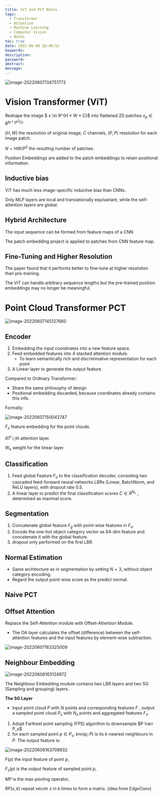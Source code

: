 ```yaml
---
title: ViT and PCT Notes
tags:
  - Transformer
  - Attention
  - Machine Learning
  - Computer Vision
  - Notes
toc: true
date: 2022-06-08 16:40:51
keywords:
description:
password:
abstract:
message:
---
```





![image-20220607134751772](./image-20220607134751772.png)

# Vision Transformer (ViT)

Reshape the image $ x \in R^{H * W * C}$ into flattened 2D patches $x_{p} \in R^{N * (P^2 C)}$

$(H, W)$ the resolution of original image, $C$ channels, $(P,P)$ resolution for each image patch. 

$N=HW / P^2$ the resulting number of patches.

 Position Embeddings are added to the patch embeddings to retain positional information.

<!-- more -->
## Inductive bias

ViT has much less image-specific inductive bias than CNNs. 

Only MLP layers are local and translationally equivariant, while the self-attention layers are global.

## Hybrid Architecture

The input sequence can be formed from feature maps of a CNN.

The patch embedding project is applied to patches from CNN feature map.

## Fine-Tuning and Higher Resolution

The paper found that it performs better to fine-tune at higher resolution than pre-training. 

The ViT can handle arbitrary sequence lengths but the pre-trained position embeddings may no longer be meaningful.





# Point Cloud Transformer PCT

![image-20220607145127660](./image-20220607145127660.png)

## Encoder

1.   Embedding the input coordinates into a new feature space.
2.   Feed embedded features into 4 stacked attention module.
     *   To learn semantically rich and discriminative representation for each point
3.   A Linear layer to generate the output feature. 

Compared to Ordinary Transformer:

*   Share the same philosophy of design
*   Positional embedding discarded, because coordinates already contains this info.

Formally:

![image-20220607150042747](./image-20220607150042747.png)

$F_e$ feature embedding for the point clouds.

$AT^i$ $i$_th attention layer.

$W_o$ weight for the linear layer.

## Classification

1.   Feed global Feature $F_o$ to the classification decoder, consisting two cascaded feed-forward neural networks LBRs (Linear, BatchNorm, and ReLU layers), with dropout rate 0.5.
2.   A linear layer to predict the final classification scores $C \in R^{N_c}$ , determined as maximal score.

## Segmentation

1.   Concatenate global feature $F_g$ with point-wise features in $F_o$.
2.   Encode the one-hot object category vector as 64-dim feature and concatenate it with the global feature. 
3.   dropout only performed on the first LBR. 

## Normal Estimation

*   Same architecture as in segmentation by setting $N=3$, without object category encoding.
*   Regard the output point-wise score as the predict normal.

## Naive PCT



## Offset Attention

Replace the Self-Attention module with Offset-Attention Module.

*   The OA layer calculates the offset (difference) between the self-attention features and the input features by element-wise subtraction.



![image-20220607163325009](./image-20220607163325009.png)



## Neighbour Embedding



![image-20220608163124972](./image-20220608163124972.png)

The Neighbour Embedding module contains two LBR layers and two SG (Sampling and grouping) layers.

**The SG Layer**

*   Input point cloud $P$ with $N$ points and corresponding features $F$ , output a sampled point cloud $P_s$ with $N_s$ points and aggregated features $F_s$. 

1.   Adopt Farthest point sampling (FPS) algorithm to downsample $P \rarr P_s$
2.   for each sampled point $p \in P_s$, $knn(p, P)$ is its $k$-nearest neighbours in $P$. The output feature is: 

![image-20220608163708932](./image-20220608163708932.png)

$F(p)$ the input feature of point $p$, 

$F_s(p)$ is the output feature of sampled point $p$, 

$MP$ is the max-pooling operator, 

$RP(x, k)$ repeat vecotr $x$ in $k$ times to form a matrix. (idea from _EdgeConv_)





